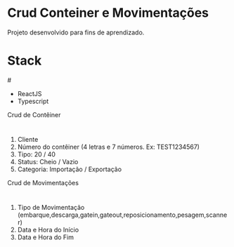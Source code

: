 # Crud Conteiner e Movimentações

Projeto desenvolvido para fins de aprendizado.

<h1>Stack</h1>
#
<ul>
    <li>ReactJS</li>
    <li>Typescript</li>
</ul> 


Crud de Contêiner
#
<ol>
    <li> Cliente </li>
    <li> Número do contêiner (4 letras e 7 números. Ex: TEST1234567) </li>
    <li> Tipo: 20 / 40 </li>
    <li> Status: Cheio / Vazio </li>
    <li> Categoria: Importação / Exportação </li>
</ol> 


Crud de Movimentações
#
<ol>    
    <li> Tipo de Movimentação (embarque,descarga,gatein,gateout,reposicionamento,pesagem,scanner) </li>
    <li> Data e Hora do Início </li>
    <li> Data e Hora do Fim </li>
</ol>